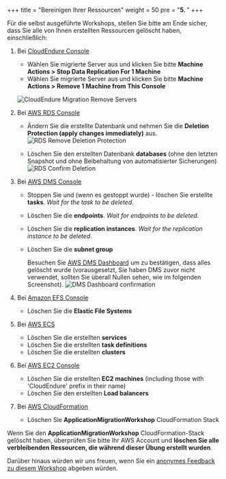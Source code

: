+++
title = "Bereinigen Ihrer Ressourcen"
weight = 50
pre = "<b>5. </b>"
+++

Für die selbst ausgeführte Workshops, stellen Sie bitte am Ende sicher, 
dass Sie alle von Ihnen erstellten Ressourcen gelöscht haben, einschließlich:

1. Bei <a href="https://console.cloudendure.com" target="_blank" rel="noopener noreferrer">CloudEndure Console</a>       
   - Wählen Sie migrierte Server aus und klicken Sie bitte **Machine Actions > Stop Data Replication For 1 Machine**
   - Wählen Sie migrierte Server aus und klicken Sie bitte **Machine Actions > Remove 1 Machine from This Console**

    ![CloudEndure Migration Remove Servers](/cleanup/ce-stop-remove-from-console.eng.png)

2. Bei <a href="https://us-west-2.console.aws.amazon.com/rds/home?region=us-west-2#databases:" target="_blank" rel="noopener noreferrer">AWS RDS Console</a>         
   - Ändern Sie die erstellte Datenbank und nehmen Sie die **Deletion Protection (apply changes immediately)** aus.
    ![RDS Remove Deletion Protection](/cleanup/db-remove-deletion-protection.en.png)

   - Löschen Sie den erstellten Datenbank **databases** (ohne den letzten Snapshot und ohne Beibehaltung von automatisierter Sicherungen)
    ![RDS Confirm Deletion](/cleanup/db-delete-confirm.en.png)

3. Bei <A href="https://us-west-2.console.aws.amazon.com/dms/v2/home?region=us-west-2#replicationInstances" target="_blank" rel="noopener noreferrer">AWS DMS Console</a>            
   - Stoppen Sie und (wenn es gestoppt wurde) - löschen Sie erstellte **tasks**. *Wait for the task to be deleted*.
   - Löschen Sie die **endpoints**. *Wait for endpoints to be deleted*.
   - Löschen Sie die **replication instances**. *Wait for the replication instance to be deleted*.
   - Löschen Sie die **subnet group**

     Besuchen Sie <a href="https://us-west-2.console.aws.amazon.com/dms/v2/home?region=us-west-2#dashboard" target="_blank" rel="noopener noreferrer">AWS DMS Dashboard</a> 
     um zu bestätigen, dass alles gelöscht wurde (vorausgesetzt, Sie haben DMS zuvor nicht verwendet, sollten Sie überall 
     Nullen sehen, wie im folgenden Screenshot).
     ![DMS Dashboard confirmation](/cleanup/dms-dashboard-final.en.png)

4. Bei <a href="https://us-west-2.console.aws.amazon.com/efs/home?region=us-west-2" target="_blank" rel="noopener noreferrer">Amazon EFS Console</a>        
   - Löschen Sie die **Elastic File Systems**

5. Bei <a href="https://us-west-2.console.aws.amazon.com/ecs/home?region=us-west-2#/getStarted" target="_blank" rel="noopener noreferrer">AWS ECS</a>      
   - Löschen Sie die erstellten **services**
   - Löschen Sie die erstellten **task definitions**
   - Löschen Sie die erstellten **clusters**  

6. Bei <a href="https://us-west-2.console.aws.amazon.com/ec2/v2/home?region=us-west-2#Home:" target="_blank" rel="noopener noreferrer">AWS EC2 Console</a>      
   - Löschen Sie die erstellten **EC2 machines** (including those with 'CloudEndure' prefix in their name)
   - Löschen Sie den erstellten **Load balancers**

7. Bei <a href="https://us-west-2.console.aws.amazon.com/cloudformation/home?region=us-west-2#/stacks" target="_blank" rel="noopener noreferrer">AWS CloudFormation</a>            
   - Löschen Sie **ApplicationMigrationWorkshop** CloudFormation Stack

Wenn Sie den **ApplicationMigrationWorkshop** CloudFormation-Stack gelöscht haben, überprüfen Sie bitte Ihr AWS Account 
und **löschen Sie alle verbleibenden Ressourcen, die während dieser Übung erstellt wurden**.

Darüber hinaus würden wir uns freuen, wenn Sie ein <a href="https://amazonmr.au1.qualtrics.com/jfe/form/SV_0dfrnubGKXavgR7" target="_blank" rel="noopener noreferrer">anonymes Feedback zu diesem Workshop</a> 
abgeben würden.

